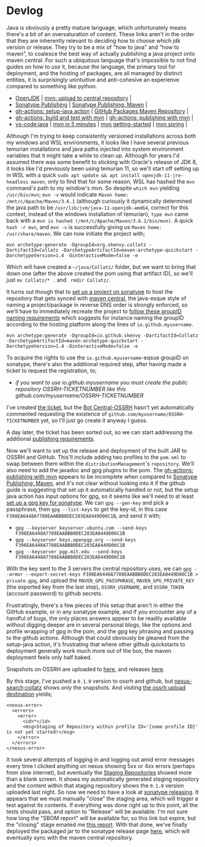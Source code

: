 # Devlog
Java is obviously a pretty mature language, which unfortunately means there's a bit of an oversaturation of content. These links aren't in the order that they are inherently relevant to deciding how to choose which jdk version or release. They try to be a mix of "how to java" and "how to maven", to coalesce the best way of actually publishing a java project onto maven central. For such a ubiquitous language that's impossible to not find guides on how to _use_ it, because the language, the primary tool for deployment, and the hosting of packages, are all managed by distinct entities, it is surprisingly unintuitive and anti-cohesive an experienve compared to something like python.
* [OpenJDK](https://openjdk.java.net/) | [mvn: upload to central repository](https://maven.apache.org/repository/guide-central-repository-upload.html) |
* [Sonatype Publishing](https://central.sonatype.org/publish/publish-guide/) | [Sonatype Publishing: Maven](https://central.sonatype.org/publish/publish-maven/) |
* [gh-actions: setup-java action](https://github.com/marketplace/actions/setup-java-jdk) | [GitHub Packages Maven Repository](https://docs.github.com/en/packages/working-with-a-github-packages-registry/working-with-the-apache-maven-registry) |
* [gh-actions: build and test with mvn](https://docs.github.com/en/actions/automating-builds-and-tests/building-and-testing-java-with-maven) | [gh-actions: publishing with mvn](https://docs.github.com/en/actions/publishing-packages/publishing-java-packages-with-maven) |
* [vs-code:java](https://code.visualstudio.com/docs/java/java-tutorial) | [mvn in 5 minutes](https://maven.apache.org/guides/getting-started/maven-in-five-minutes.html) | [mvn getting-started](https://maven.apache.org/guides/getting-started/) | [mvn spring](https://spring.io/guides/gs/maven/) |

Although I'm trying to keep consistently versioned installations across both my windows and WSL environments, it looks like I have several previous temurian installations and java paths injected into system environment variables that it might take a while to clean up. Although for years I'd assumed there was some benefit to sticking with Oracle's release of JDK 8, it looks like I'd previously been using temurian 11, so we'll start off setting up in WSL with a quick `sudo apt update && apt install openjdk-11-jre-headless maven`, only to find that for some reason, WSL has hashed the `mvn` command's path to my window's mvn. So despite `which mvn` yielding `/usr/bin/mvn`; `mvn -v` would indicate `Maven home: /mnt/c/Apache/Maven/3.6.1` (although curiously it dynamically determined the java path to be `/usr/lib/jvm/java-11-openjdk-amd64`, correct for this context, instead of the windows installation of temurian), `type mvn` came back with a `mvn is hashed (/mnt/c/Apache/Maven/3.6.1/bin/mvn)`. A quick `hash -r mvn`, and `mvn -v` is successfully giving us `Maven home: /usr/share/maven`. We can now initiate the project with;
```
mvn archetype:generate -DgroupId=org.skenvy.collatz -DartifactId=Collatz -DarchetypeArtifactId=maven-archetype-quickstart -DarchetypeVersion=1.4 -DinteractiveMode=false -e
```
Which will have created a `~/java/Collatz/` folder, but we want to bring that down one (after the above created the pom using that artifact ID), so we'll just `mv Collatz/* .` and ` rmdir Collatz/`.  

It turns out though that to [set up a project on sonatype](https://central.sonatype.org/publish/publish-guide/#introduction) to host the repository that gets synced with [maven central](https://mvnrepository.com/repos/central), the java-esque style of naming a project/package in reverse DNS order is strongly enforced, so we'll have to immediately recreate the project to [follow these groupID naming requirements](https://central.sonatype.org/publish/requirements/coordinates/) which suggests for instance naming the groupID according to the hosting platform along the lines of `io.github.myusername`.
```
mvn archetype:generate -DgroupId=io.github.skenvy -DartifactId=Collatz -DarchetypeArtifactId=maven-archetype-quickstart -DarchetypeVersion=1.4 -DinteractiveMode=false -e
```
To acquire the rights to use the `io.github.myusername`-eqsue groupID on sonatype, there's also the additional required step, after having made a ticket to request the registration, to;
* _if you want to use io.github.myusername you must create the public repository OSSRH-TICKETNUMBER like this github.com/myusername/OSSRH-TICKETNUMBER_

I've created [the ticket](https://issues.sonatype.org/browse/OSSRH-81108), but the [Bot Central-OSSRH](https://issues.sonatype.org/secure/ViewProfile.jspa?name=central-ossrh) hasn't yet automatically commented requesting the existence of `github.com/myusername/OSSRH-TICKETNUMBER` yet, so I'll just go create it anyway I guess.

A day later, the ticket has been sorted out, so we can start addressing the  additional [publishing requirements](https://central.sonatype.org/publish/requirements/).

Now we'll want to set up the release and deployment of the built JAR to OSSRH and GitHub. This'll include adding two profiles to the `pom.xml` to swap between them within the `distributionManagement`'s `repository`. We'll also need to add the javadoc and gpg plugins to the pom. The [gh-actions: publishing with mvn](https://docs.github.com/en/actions/publishing-packages/publishing-java-packages-with-maven) appears to be incomplete when compared to [Sonatype Publishing: Maven](https://central.sonatype.org/publish/publish-maven/), and it's not clear without looking into it if the github guide is suggesting that set up it automatically handled or not, but the setup java action has input options for gpg, so it seems like we'll need to at least [set up a gpg key for sonatype](https://central.sonatype.org/publish/requirements/gpg/). We can `gpg --gen-key` and pick a passphrase, then `gpg --list-keys` to get the key-id, in this case `F398EA6448A7708EAABBB0DEC203EA8449D06C1B`, and send it with;
* `gpg --keyserver keyserver.ubuntu.com --send-keys F398EA6448A7708EAABBB0DEC203EA8449D06C1B`
* `gpg --keyserver keys.openpgp.org --send-keys F398EA6448A7708EAABBB0DEC203EA8449D06C1B`
* `gpg --keyserver pgp.mit.edu --send-keys F398EA6448A7708EAABBB0DEC203EA8449D06C1B`

With the key sent to the 3 servers the central repository uses, we can `gpg --armor --export-secret-keys F398EA6448A7708EAABBB0DEC203EA8449D06C1B > private.gpg`, and upload the `MAVEN_GPG_PASSPHRASE`, `MAVEN_GPG_PRIVATE_KEY` (the exported key from the last step), `OSSRH_USERNAME`, and `OSSRH_TOKEN` (account password) to github secrets.

Frustratingly, there's a few pieces of this setup that aren't in either the GitHub example, or in any sonatype example, and if you encounter any of a handful of bugs, the only places answers appear to be readily available without digging deeper are in several personal blogs, like the options and profile wrapping of gpg in the pom, and the gpg key phrasing and passing to the github actions. Although that could obviously be gleaned from the setup-java action, it's frustrating that where other github quickstarts to deployment generally work much more out of the box, the maven deployment feels only half baked.

Snapshots on OSSRH are uploaded to [here](https://s01.oss.sonatype.org/content/repositories/snapshots/io/github/skenvy/collatz/), and releases [here](https://s01.oss.sonatype.org/content/repositories/releases/io/github/skenvy/collatz/).

By this stage, I've pushed a `0.1.0` version to ossrh and github, but [nexus-search;collatz](https://s01.oss.sonatype.org/#nexus-search;quick~collatz) shows only the snapshots. And visiting [the ossrh upload destination](https://s01.oss.sonatype.org/service/local/staging/deploy/maven2/io/github/skenvy/collatz) yields;
```
<nexus-error>
  <errors>
    <error>
      <id>*</id>
      <msg>Staging of Repository within profile ID='{some profile ID}' is not yet started!</msg>
    </error>
  </errors>
</nexus-error>
```
It took several attempts of logging in and logging out amid error messages every time I clicked anything on nexus showing 5xx or 4xx errors (perhaps from slow internet), but eventually the [Staging Repositories](https://s01.oss.sonatype.org/#stagingRepositories) showed more than a blank screen. It shows my automatically generated staging repository and the content within that staging repository shows the `0.1.0` version uploaded last night. So now we need to have a look at [sonatype releasing](https://central.sonatype.org/publish/release/). It appears that we must manually "close" the staging area, which will trigger a test against its contents. If everything was done right up to this point, all the tests should pass, and option to "Release" will be available. I'm not sure how long the "SBOM report" will be available for, so this link but expire, but the "closing" stage emailed me [this report](https://sbom.lift.sonatype.com/report/T1-a0368c8f29fdaa555824-9040f98e50aa54-1653640676-298e7ba4b7434494879cb1fb6c8f8dd1). With that done, we've finally deployed the packaged jar to the sonatype release page [here](https://s01.oss.sonatype.org/content/repositories/releases/io/github/skenvy/collatz/), which will eventually sync with the maven central repository.
